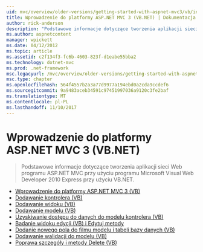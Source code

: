 ```yaml
---
uid: mvc/overview/older-versions/getting-started-with-aspnet-mvc3/vb/index
title: Wprowadzenie do platformy ASP.NET MVC 3 (VB.NET) | Dokumentacja firmy Microsoft
author: rick-anderson
description: "Podstawowe informacje dotyczące tworzenia aplikacji sieci Web programu ASP.NET MVC przy użyciu programu Microsoft Visual Web Developer 2010 Express przy użyciu VB.NET."
ms.author: aspnetcontent
manager: wpickett
ms.date: 04/12/2012
ms.topic: article
ms.assetid: c2f134f3-fc6b-4603-823f-d1eabe55bba2
ms.technology: dotnet-mvc
ms.prod: .net-framework
msc.legacyurl: /mvc/overview/older-versions/getting-started-with-aspnet-mvc3/vb
msc.type: chapter
ms.openlocfilehash: 564f4557b2a3a77d9977a194ebd0a2cda9ccdef6
ms.sourcegitcommit: 9a9483aceb34591c97451997036a9120c3fe2baf
ms.translationtype: MT
ms.contentlocale: pl-PL
ms.lasthandoff: 11/10/2017
---
```

<a name="getting-started-with-aspnet-mvc-3-vbnet"></a>Wprowadzenie do platformy ASP.NET MVC 3 (VB.NET)
====================
> Podstawowe informacje dotyczące tworzenia aplikacji sieci Web programu ASP.NET MVC przy użyciu programu Microsoft Visual Web Developer 2010 Express przy użyciu VB.NET.


- [Wprowadzenie do platformy ASP.NET MVC 3 (VB)](intro-to-aspnet-mvc-3.md)
- [Dodawanie kontrolera (VB)](adding-a-controller.md)
- [Dodawanie widoku (VB)](adding-a-view.md)
- [Dodawanie modelu (VB)](adding-a-model.md)
- [Uzyskiwanie dostępu do danych do modelu kontrolera (VB)](accessing-your-models-data-from-a-controller.md)
- [Badanie widoku edycji (VB) i Edytuj metody](examining-the-edit-methods-and-edit-view.md)
- [Dodanie nowego pola do filmu modelu i tabeli bazy danych (VB)](adding-a-new-field.md)
- [Dodawanie walidacji do modelu (VB)](adding-validation-to-the-model.md)
- [Poprawa szczegóły i metody Delete (VB)](improving-the-details-and-delete-methods.md)
